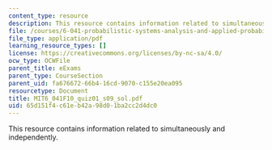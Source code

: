 ```yaml
---
content_type: resource
description: This resource contains information related to simultaneously and independently.
file: /courses/6-041-probabilistic-systems-analysis-and-applied-probability-fall-2010/65d151f4c61eb42a98d01ba2cc2d4dc0_MIT6_041F10_quiz01_s09_sol.pdf
file_type: application/pdf
learning_resource_types: []
license: https://creativecommons.org/licenses/by-nc-sa/4.0/
ocw_type: OCWFile
parent_title: eExams
parent_type: CourseSection
parent_uid: fa676672-66b4-16cd-9070-c155e20ea095
resourcetype: Document
title: MIT6_041F10_quiz01_s09_sol.pdf
uid: 65d151f4-c61e-b42a-98d0-1ba2cc2d4dc0
---
```

This resource contains information related to simultaneously and independently.